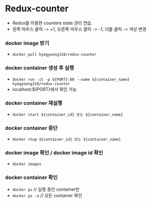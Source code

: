 # Redux-counter

- Redux를 이용한 counters state 관리 연습.
- 왼쪽 마우스 클릭 -> +1, 오른쪽 마우스 클릭 -> -1, 더블 클릭 -> 색상 변경

### docker image 받기

- `docker pull hyegyeong310/redux-counter`

### docker container 생성 후 실행

- `docker run -it -p ${PORT}:80 --name ${container_name} hyegyeong310/redux-counter`
- localhost:\${PORT}에서 확인 가능

### docker container 재실행

- `docker start ${container_id} 또는 ${container_name}`

### docker container 중단

- `docker stop ${container_id} 또는 ${container_name}`

### docker image 확인 / docker image id 확인

- `docker images`

### docker container 확인

- `docker ps` // 실행 중인 container만
- `docker ps -a` // 모든 container 확인
